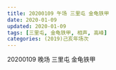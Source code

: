 ```yaml
---
title: 20200109 午场 三里屯 金龟铁甲
date: 2020-01-09
updated: 2020-01-09
tags: [三里屯, 金龟铁甲, 相声, 高峰]
categories: (2019)己亥年场次
---
```

20200109 晚场 三里屯 金龟铁甲